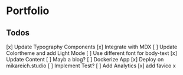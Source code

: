 # Portfolio

## Todos

[x] Update Typography Components
[x] Integrate with MDX
[ ] Update Colortheme and add Light Mode
[ ] Use different font for body-text
[x] Update Content
[ ] Mayb a blog?
[ ] Dockerize App
[x] Deploy on mikareich.studio
[ ] Implement Test?
[ ] Add Analytics
[x] add favico
x